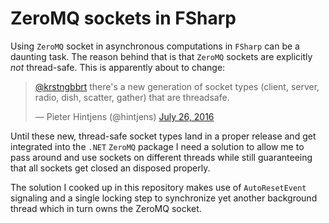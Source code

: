 # ZeroMQ sockets in FSharp

Using `ZeroMQ` socket in asynchronous computations in `FSharp` can be a daunting task. The reason
behind that is that `ZeroMQ` sockets are explicitly _not_ thread-safe. This is apparently about to
change:

<blockquote class="twitter-tweet" data-lang="en"><p lang="en" dir="ltr"><a href="https://twitter.com/krstngbbrt">@krstngbbrt</a> there&#39;s a new generation of socket types (client, server, radio, dish, scatter, gather) that are threadsafe.</p>&mdash; Pieter Hintjens (@hintjens) <a href="https://twitter.com/hintjens/status/757889447996391429">July 26, 2016</a></blockquote>
<script async src="//platform.twitter.com/widgets.js" charset="utf-8"></script>

Until these new, thread-safe socket types land in a proper release and get integrated into the
`.NET` `ZeroMQ` package I need a solution to allow me to pass around and use sockets on different
threads while still guaranteeing that all sockets get closed an disposed properly.

The solution I cooked up in this repository makes use of `AutoResetEvent` signaling and a single
locking step to synchronize yet another background thread which in turn owns the ZeroMQ socket.
